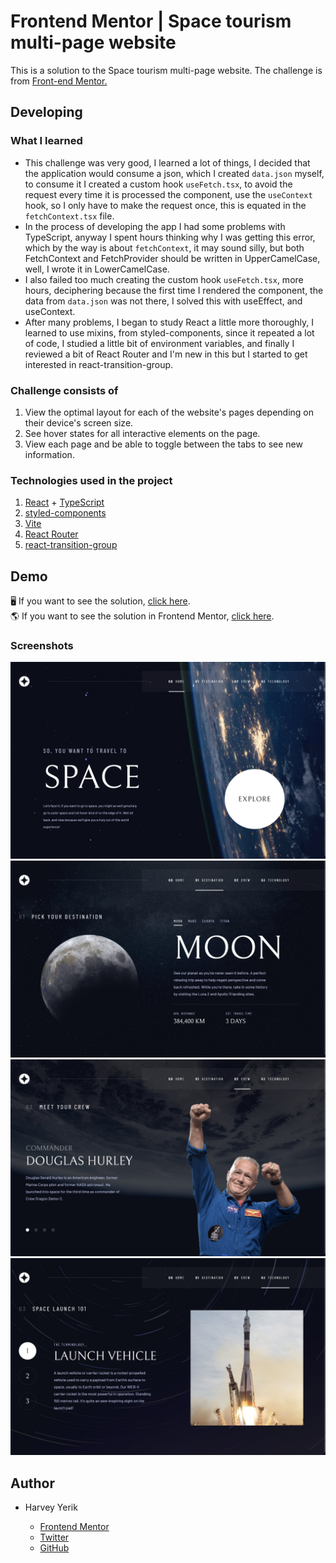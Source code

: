 # Frontend Mentor | Space tourism multi-page website

This is a solution to the Space tourism multi-page website. The challenge is from [Front-end Mentor.](https://www.frontendmentor.io/challenges/space-tourism-multipage-website-gRWj1URZ3)

## Developing
### What I learned

- This challenge was very good, I learned a lot of things, I decided that the application would consume a json, which I created `data.json` myself, to consume it I created a custom hook `useFetch.tsx`, to avoid the request every time it is processed the component, use the `useContext` hook, so I only have to make the request once, this is equated in the `fetchContext.tsx` file.
- In the process of developing the app I had some problems with TypeScript, anyway I spent hours thinking why I was getting this error, which by the way is about `fetchContext`, it may sound silly, but both FetchContext and FetchProvider should be written in UpperCamelCase, well, I wrote it in LowerCamelCase.
- I also failed too much creating the custom hook `useFetch.tsx`, more hours, deciphering because the first time I rendered the component, the data from `data.json` was not there, I solved this with useEffect, and useContext.
- After many problems, I began to study React a little more thoroughly, I learned to use mixins, from styled-components, since it repeated a lot of code, I studied a little bit of environment variables, and finally I reviewed a bit of React Router and I'm new in this but I started to get interested in react-transition-group.

### Challenge consists of

1. View the optimal layout for each of the website's pages depending on their device's screen size.
1. See hover states for all interactive elements on the page.
1. View each page and be able to toggle between the tabs to see new information.

### Technologies used in the project

1. [React](https://es.reactjs.org/) + [TypeScript](https://www.typescriptlang.org/)
1. [styled-components](https://styled-components.com/)
1. [Vite](https://vitejs.dev/)
1. [React Router](https://reactrouter.com/en/main)
1. [react-transition-group](https://reactcommunity.org/react-transition-group/)

## Demo

🖥 If you want to see the solution, [click here]().
<br/>
🌎 If you want to see the solution in Frontend Mentor, [click here]().

### Screenshots

<img src="./screenshots/home-ss.png" />
<img src="./screenshots/destination-ss.png" />
<img src="./screenshots/crew-ss.png" />
<img src="./screenshots/tech-ss.png" />

## Author

- Harvey Yerik

  - [Frontend Mentor](https://www.frontendmentor.io/profile/YerikAH)
  - [Twitter](https://twitter.com/yerikhar)
  - [GitHub](https://github.com/YerikAH)
